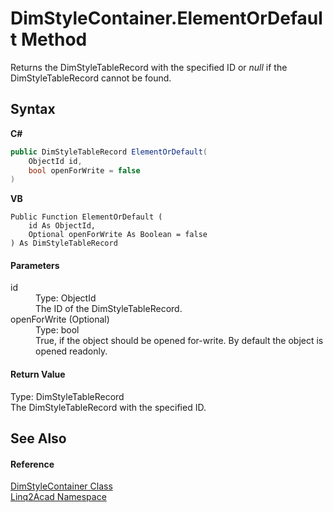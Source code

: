 # DimStyleContainer.ElementOrDefault Method 
 

Returns the DimStyleTableRecord with the specified ID or <i>null</i> if the DimStyleTableRecord cannot be found.

## Syntax

**C#**<br />
``` C#
public DimStyleTableRecord ElementOrDefault(
	ObjectId id,
	bool openForWrite = false
)
```

**VB**<br />
``` VB
Public Function ElementOrDefault ( 
	id As ObjectId,
	Optional openForWrite As Boolean = false
) As DimStyleTableRecord
```


#### Parameters
<dl><dt>id</dt><dd>Type: ObjectId<br />The ID of the DimStyleTableRecord.</dd><dt>openForWrite (Optional)</dt><dd>Type: bool<br />True, if the object should be opened for-write. By default the object is opened readonly.</dd></dl>

#### Return Value
Type: DimStyleTableRecord<br />The DimStyleTableRecord with the specified ID.

## See Also


#### Reference
<a href="T_Linq2Acad_DimStyleContainer.md">DimStyleContainer Class</a><br /><a href="N_Linq2Acad.md">Linq2Acad Namespace</a><br />
